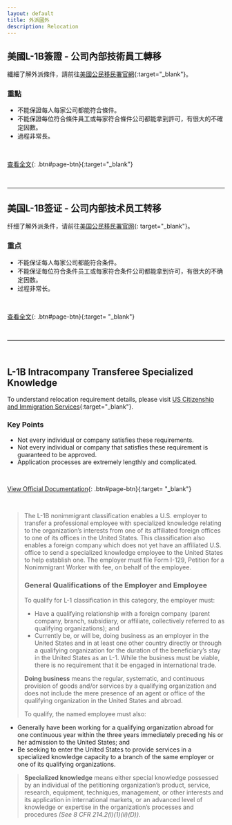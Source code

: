 ```yaml
---
layout: default
title: 外派國外
description: Relocation
---
```


## 美國L-1B簽證 - 公司內部技術員工轉移

纖細了解外派條件，請前往[美國公民移民署官網](https://www.uscis.gov/working-united-states/temporary-workers/l-1b-intracompany-transferee-specialized-knowledge){:target="_blank"}。

### 重點
* 不能保證每人每家公司都能符合條件。
* 不能保證每位符合條件員工或每家符合條件公司都能拿到許可，有很大的不確定因數。
* 過程非常長。

<br>

[查看全文](https://www.uscis.gov/working-united-states/temporary-workers/l-1b-intracompany-transferee-specialized-knowledge){: .btn#page-btn}{:target="_blank"}

<br>

---

## 美国L-1B签证 - 公司内部技术员工转移

纤细了解外派条件，请前往[美国公民移民署官网](https://www.uscis.gov/working-united-states/temporary-workers/l-1b-intracompany-transferee-specialized-knowledge){: target="_blank"}。

### 重点
* 不能保证每人每家公司都能符合条件。
* 不能保证每位符合条件员工或每家符合条件公司都能拿到许可，有很大的不确定因数。
* 过程非常长。

<br>

[查看全文](https://www.uscis.gov/working-united-states/temporary-workers/l-1b-intracompany-transferee-specialized-knowledge){: .btn#page-btn}{:target= "_blank"}

<br>

---

<br>

## L-1B Intracompany Transferee Specialized Knowledge

To understand relocation requirement details, please visit [US Citizenship and Immigration Services](https://www.uscis.gov/working-united-states/temporary-workers/l-1b-intracompany-transferee-specialized-knowledge){:target="_blank"}.

### Key Points
* Not every individual or company satisfies these requirements.
* Not every individual or company that satisfies these requirement is guaranteed to be approved.
* Application processes are extremely lengthly and complicated.

<br>

[View Official Documentation](https://www.uscis.gov/working-united-states/temporary-workers/l-1b-intracompany-transferee-specialized-knowledge){: .btn#page-btn}{:target= "_blank"}

<br>

> The L-1B nonimmigrant classification enables a U.S. employer to transfer a professional employee with specialized knowledge relating to the organization’s interests from one of its affiliated foreign offices to one of its offices in the United States.  This classification also enables a foreign company which does not yet have an affiliated U.S. office to send a specialized knowledge employee to the United States to help establish one.  The employer must file Form I-129, Petition for a Nonimmigrant Worker with fee, on behalf of the employee.
>
> ### General Qualifications of the Employer and Employee
>
> To qualify for L-1 classification in this category, the employer must:
> * Have a qualifying relationship with a foreign company (parent company, branch, subsidiary, or affiliate, collectively referred to as qualifying organizations); and
> * Currently be, or will be, doing business as an employer in the United States and in at least one other country directly or through a qualifying organization for the duration of the beneficiary’s stay in the United States as an L-1.  While the business must be viable, there is no requirement that it be engaged in international trade. 
>
> **Doing business** means the regular, systematic, and continuous provision of goods and/or services by a qualifying organization and does not include the mere presence of an agent or office of the qualifying organization in the United States and abroad.
>
> To qualify, the named employee must also:
* Generally have been working for a qualifying organization abroad for one continuous year within the three years immediately preceding his or her admission to the United States; and
* Be seeking to enter the United States to provide services in a specialized knowledge capacity to a branch of the same employer or one of its qualifying organizations.
>
> **Specialized knowledge** means either special knowledge possessed by an individual of the petitioning organization’s product, service, research, equipment, techniques, management, or other interests and its application in international markets, or an advanced level of knowledge or expertise in the organization’s processes and procedures *(See 8 CFR 214.2(l)(1)(ii)(D))*. 